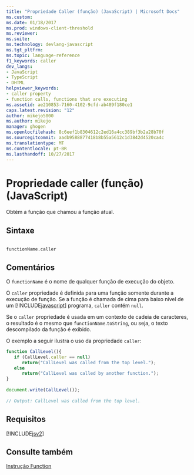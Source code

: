 ```yaml
---
title: "Propriedade Caller (função) (JavaScript) | Microsoft Docs"
ms.custom: 
ms.date: 01/18/2017
ms.prod: windows-client-threshold
ms.reviewer: 
ms.suite: 
ms.technology: devlang-javascript
ms.tgt_pltfrm: 
ms.topic: language-reference
f1_keywords: caller
dev_langs:
- JavaScript
- TypeScript
- DHTML
helpviewer_keywords:
- caller property
- function calls, functions that are executing
ms.assetid: ae210853-7160-4102-9cfd-ab489f180ce1
caps.latest.revision: "12"
author: mikejo5000
ms.author: mikejo
manager: ghogen
ms.openlocfilehash: 8c6eef1b8304612c2ed16a4cc389bf3b2a28b70f
ms.sourcegitcommit: aadb9588877418b8b55a5612c1d3842d4520ca4c
ms.translationtype: MT
ms.contentlocale: pt-BR
ms.lasthandoff: 10/27/2017
---
```

# <a name="caller-property-function-javascript"></a>Propriedade caller (função) (JavaScript)
Obtém a função que chamou a função atual.  
  
## <a name="syntax"></a>Sintaxe  
  
```  
  
functionName.caller  
```  
  
## <a name="remarks"></a>Comentários  
 O `functionName` é o nome de qualquer função de execução do objeto.  
  
 O `caller` propriedade é definida para uma função somente durante a execução de função. Se a função é chamada de cima para baixo nível de um [!INCLUDE[javascript](../../javascript/includes/javascript-md.md)] programa, `caller` contém `null`.  
  
 Se o `caller` propriedade é usada em um contexto de cadeia de caracteres, o resultado é o mesmo que `functionName`.`toString`, ou seja, o texto descompilado da função é exibido.  
  
 O exemplo a seguir ilustra o uso da propriedade `caller`:  
  
```JavaScript  
function CallLevel(){  
   if (CallLevel.caller == null)  
      return("CallLevel was called from the top level.");  
   else  
      return("CallLevel was called by another function.");  
}  
  
document.write(CallLevel());  
  
// Output: CallLevel was called from the top level.  
```  
  
## <a name="requirements"></a>Requisitos  
 [!INCLUDE[jsv2](../../javascript/reference/includes/jsv2-md.md)]  
  
## <a name="see-also"></a>Consulte também  
 [Instrução Function](../../javascript/reference/function-statement-javascript.md)